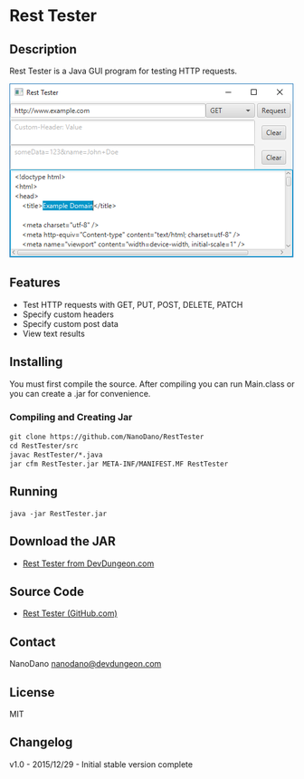 # Rest Tester

## Description

Rest Tester is a Java GUI program for testing HTTP requests.

![Screenshot of main window](screenshots/RestTesterMainWindow.png)

## Features

* Test HTTP requests with GET, PUT, POST, DELETE, PATCH
* Specify custom headers
* Specify custom post data
* View text results

## Installing

You must first compile the source. After compiling you can run Main.class or you can create a .jar for convenience.

### Compiling and Creating Jar

```
git clone https://github.com/NanoDano/RestTester
cd RestTester/src
javac RestTester/*.java
jar cfm RestTester.jar META-INF/MANIFEST.MF RestTester
```

## Running

```
java -jar RestTester.jar
```

Download the JAR
----------------
* [Rest Tester from DevDungeon.com](http://www.devdungeon.com/content/rest-tester)


Source Code
-----------
* [Rest Tester (GitHub.com)](https://www.github.com/DevDungeon/RestTester)

## Contact

NanoDano nanodano@devdungeon.com

## License

MIT

## Changelog

v1.0 - 2015/12/29 - Initial stable version complete
